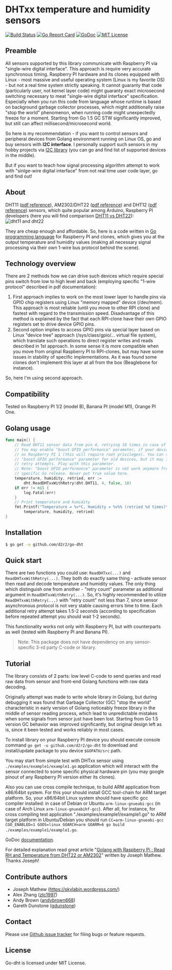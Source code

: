 DHTxx temperature and humidity sensors
======================================

[![Build Status](https://travis-ci.org/d2r2/go-dht.svg?branch=master)](https://travis-ci.org/d2r2/go-dht)
[![Go Report Card](https://goreportcard.com/badge/github.com/d2r2/go-dht)](https://goreportcard.com/report/github.com/d2r2/go-dht)
[![GoDoc](https://godoc.org/github.com/d2r2/go-dht?status.svg)](https://godoc.org/github.com/d2r2/go-dht)
[![MIT License](http://img.shields.io/badge/License-MIT-yellow.svg)](./LICENSE)
<!--
[![Coverage Status](https://coveralls.io/repos/d2r2/go-dht/badge.svg?branch=master)](https://coveralls.io/r/d2r2/go-dht?branch=master)
-->

Preamble
--------

All sensors supported by this library communicate with Raspberry PI via "single-wire digital interface". This approach is require very accurate synchronous timing. Raspberry PI hardware and its clones equipped with Linux - most massive and useful operating system (Linux is my favorite OS) - but not a real time system strictly speaking. It cannot guaranty that code (particularly user, not kernel layer code) might guaranty exact microsecond switching necessary to meat "single-wire digital interface" specification. Especially when you run this code from language whose runtime is based on background garbage collector processes, which might additionally raise "stop the world" phenomenon, when running code might unexpectedly freeze for a moment. Starting from Go 1.5 GC STW significantly improved, but still can affect millisecond/microsecond world.

So here is my recommendation - if you want to control sensors and peripheral devices from Golang environment running on Linux OS, go and buy sensors with **I2C interface**. I personally support such sensors in my hobby projects via [I2C library](https://github.com/d2r2/go-i2c) (you can go and find list of supported devices in the middle).

But if you want to teach how signal processing algorithm attempt to work with "sinlge-wire digital interface" from not real time user code layer, go and find out!

About
-----

DHT11 ([pdf reference](https://raw.github.com/d2r2/go-dht/master/docs/DHT11.pdf)), AM2302/DHT22 ([pdf reference](https://raw.github.com/d2r2/go-dht/master/docs/AM2302.pdf)) and DHT12 ([pdf reference](https://raw.github.com/d2r2/go-dht/master/docs/DHT12.pdf)) sensors, which quite popular among Arduino, Raspberry PI developers (here you will find comparison [DHT11 vs DHT22](https://raw.github.com/d2r2/go-dht/master/docs/dht.pdf)):
![dht11 and dht22](https://raw.github.com/d2r2/go-dht/master/docs/dht11_dht22.jpg)

They are cheap enough and affordable. So, here is a code written in [Go programming language](https://golang.org/) for Raspberry PI and clones, which gives you at the output temperature and humidity values (making all necessary signal processing via their own 1-wire bus protocol behind the scene).


Technology overview
-------------------

There are 2 methods how we can drive such devices which require special pins switch from low to high level and back (employing specific "1-wire protocol" described in pdf documentation):
1) First approach implies to work on the most lower layer to handle pins via GPIO chip registers using Linux "memory mapped" device (/dev/mem). This approach is most reliable (until you move to other RPI clone) and fastest with regard to the transmission speed. Disadvantage of this method is explained by the fact that each RPI-clone have their own GPIO registers set to drive device GPIO pins.
2) Second option implies to access GPIO pins via special layer based on Linux "device tree" approach (/sys/class/gpio/... virtual file system), which translate such operations to direct register writes and reads described in 1st approach. In some sense it is more compatible when you move from original Raspberry PI to RPI-clones, but may have some issues in stability of specific implementations. As it was found some clones don't implement this layer at all from the box (Beaglebone for instance). 

So, here I'm using second approach.

Compatibility
-------------

Tested on Raspberry PI 1/2 (model B), Banana PI (model M1), Orange PI One.

Golang usage
------------

```go
func main() {
	// Read DHT11 sensor data from pin 4, retrying 10 times in case of failure.
	// You may enable "boost GPIO performance" parameter, if your device is old
	// as Raspberry PI 1 (this will require root privileges). You can switch off
	// "boost GPIO performance" parameter for old devices, but it may increase
	// retry attempts. Play with this parameter.
	// Note: "boost GPIO performance" parameter is not work anymore from some
	// specific Go release. Never put true value here.
	temperature, humidity, retried, err :=
		dht.ReadDHTxxWithRetry(dht.DHT11, 4, false, 10)
	if err != nil {
		log.Fatal(err)
	}
	// Print temperature and humidity
	fmt.Printf("Temperature = %v*C, Humidity = %v%% (retried %d times)\n",
		temperature, humidity, retried)
}
```

Installation
------------

```bash
$ go get -u github.com/d2r2/go-dht
```

Quick start
-----------

There are two functions you could use: ```ReadDHTxx(...)``` and ```ReadDHTxxWithRetry(...)```.
They both do exactly same thing - activate sensor then read and decode temperature and humidity values.
The only thing which distinguish one from another - "retry count" parameter as additional argument in ```ReadDHTxxWithRetry(...)```.
So, it's highly recommended to utilize ```ReadDHTxxWithRetry(...)``` with "retry count" not less than 7, since sensor asynchronous protocol is not very stable causing errors time to time. Each additional retry attempt takes 1.5-2 seconds (according to specification before repeated attempt you should wait 1-2 seconds).

This functionality works not only with Raspberry PI, but with counterparts as well (tested with Raspberry PI and Banana PI).

> Note: This package does not have dependency on any sensor-specific 3-rd party C-code or library.

Tutorial
--------

The library consists of 2 parts: low level C-code to send queries and read raw data from sensor and front-end Golang functions with raw data decoding.

Originally attempt was made to write whole library in Golang, but during debugging it was found that Garbage Collector (GC) "stop the world" characteristic in early version of Golang noticeably freeze library in the middle of sensor reading process, which lead to unpredictable mistakes when some signals from sensor just have been lost.  Starting from Go 1.5 version GC behavior was improved significantly, but original design left as is, since it been tested and works reliably in most cases.

To install library on your Raspberry PI device you should execute console command `go get -u github.com/d2r2/go-dht` to download and install/update package to you device `$GOPATH/src` path.

You may start from simple test with DHTxx sensor using `./examples/example1/example1.go` application which will interact with the sensor connected to some specific physical hardware pin (you may google pinout of any Raspberry PI version either its clones).

Also you can use cross compile technique, to build ARM application from x86/64bit system. For this your should install GCC tool-chain for ARM target platform. So, your x86/64bit Linux system should have specific gcc compiler installed: in case of Debian or Ubuntu `arm-linux-gnueabi-gcc` (in case of Arch Linux `arm-linux-gnueabihf-gcc`).
After all, for instance, for cross compiling test application "./examples/example1/example1.go" to ARM target platform in Ubuntu/Debian you should run `CC=arm-linux-gnueabi-gcc CGO_ENABLED=1 GOOS=linux GOARCH=arm GOARM=6 go build ./examples/example1/example1.go`.

GoDoc [documentation](http://godoc.org/github.com/d2r2/go-dht).

For detailed explanation read great article "[Golang with Raspberry Pi : Read RH and Temperature from DHT22 or AM2302](https://skylabin.wordpress.com/2015/09/18/golang-with-raspberry-pi-read-rh-and-temperature-from-dht22-or-am2302)" written by Joseph Mathew. Thanks Joseph!

Contribute authors
------------------

* Joseph Mathew (https://skylabin.wordpress.com/)
* Alex Zhang ([ztc1997](https://github.com/ztc1997))
* Andy Brown ([andybrown668](https://github.com/andybrown668))
* Gareth Dunstone ([gdunstone](https://github.com/gdunstone))

Contact
-------

Please use [Github issue tracker](https://github.com/d2r2/go-dht/issues) for filing bugs or feature requests.

License
-------

Go-dht is licensed under MIT License.
